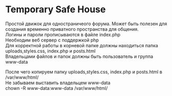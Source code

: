 # Temporary Safe House
Простой движок для одностраничеого форума. Может быть полезен для создания временно приватного пространства для общения.   
Логины и пароли прописываются в файле index.php   
Необходим веб сервер с поддержкой php   
Для корректной работы в корневой папке должны находиться папка uploads,styles.css, index.php и posts.html   
Владельцами файлов и папок должны быть пользователь и группа www-data   
   
После чего копируем папку uploads,styles.css, index.php и posts.html в /var/www/html/  
Не забываем выставить владельцем www-data   
chown -R www-data:www-data /var/www/html/ 
